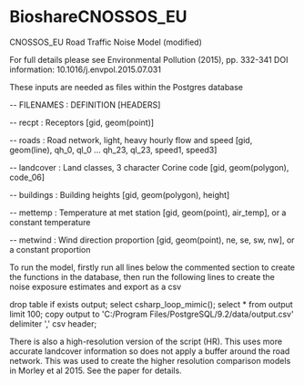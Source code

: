 # BioshareCNOSSOS_EU
CNOSSOS_EU Road Traffic Noise Model (modified)

For full details please see Environmental Pollution  (2015), pp. 332-341 DOI information: 10.1016/j.envpol.2015.07.031

These inputs are needed as files within the Postgres database

-- FILENAMES	: DEFINITION [HEADERS]

-- recpt	: Receptors [gid, geom(point)]

-- roads	: Road network, light, heavy hourly flow and speed [gid, geom(line), qh_0, ql_0 ... qh_23, ql_23, speed1, speed3]

-- landcover	: Land classes, 3 character Corine code [gid, geom(polygon), code_06]

-- buildings	: Building heights [gid, geom(polygon), height]

-- mettemp	: Temperature at met station [gid, geom(point), air_temp], or a constant temperature

-- metwind	: Wind direction proportion [gid, geom(point), ne, se, sw, nw], or a constant proportion


To run the model, firstly run all lines below the commented section to create the functions in the database, then run the following lines to create the noise exposure estimates and export as a csv

drop table if exists output;
select csharp_loop_mimic(); 
select * from output limit 100; 
copy output to 'C:/Program Files/PostgreSQL/9.2/data/output.csv' delimiter ',' csv header;


There is also a high-resolution version of the script (HR). This uses more accurate landcover information so does not apply a buffer around the road network. This was used to create the higher resolution comparison models in Morley et al 2015. See the paper for details.


